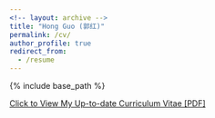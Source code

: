 ```yaml
---
<!-- layout: archive -->
title: "Hong Guo (郭红)"
permalink: /cv/
author_profile: true
redirect_from:
  - /resume
---
```


{% include base_path %}

[Click to View My Up-to-date Curriculum Vitae [PDF]](http://hongguo001.github.io/HongGuo.github.io/files/HongGuo_CV.pdf)

<!-- <embed src="https://hongguo001.github.io/HongGuo.github.io/files/cv/HongGuo_CV.pdf" width="650" height="1800" type='application/pdf'> -->



